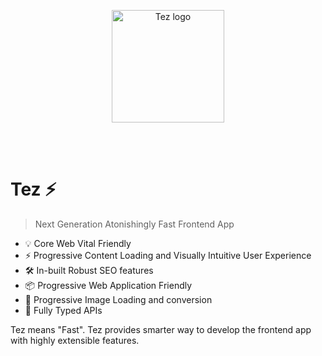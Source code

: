 <p align="center">
  <a href="#">
    <img width="180" src="https://user-images.githubusercontent.com/20392302/166857418-b5f88b27-bc0a-4afa-bda1-4f4006b000e4.png" alt="Tez logo">
  </a>
    </p>
<br/>
<br/>

# Tez ⚡

> Next Generation Atonishingly Fast Frontend App

- 💡 Core Web Vital Friendly
- ⚡️ Progressive Content Loading and Visually Intuitive User Experience
- 🛠️ In-built Robust SEO features
- 📦 Progressive Web Application Friendly
- 🔩 Progressive Image Loading and conversion
- 🔑 Fully Typed APIs



Tez means "Fast". Tez provides smarter way to develop the frontend app with highly extensible features.

